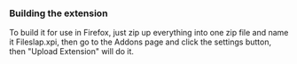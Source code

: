 ### Building the extension

To build it for use in Firefox, just zip up everything into one zip
file and name it Fileslap.xpi, then go to the Addons page and click
the settings button, then "Upload Extension" will do it.
